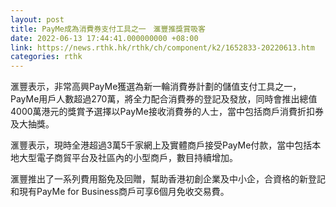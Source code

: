 ```yaml
---
layout: post
title: PayMe成為消費券支付工具之一　滙豐推獎賞吸客
date: 2022-06-13 17:44:41.000000000 +08:00
link: https://news.rthk.hk/rthk/ch/component/k2/1652833-20220613.htm
categories: rthk
---
```


滙豐表示，非常高興PayMe獲選為新一輪消費券計劃的儲值支付工具之一，PayMe用戶人數超過270萬，將全力配合消費券的登記及發放，同時會推出總值4000萬港元的獎賞予選擇以PayMe接收消費券的人士，當中包括商戶消費折扣券及大抽獎。

滙豐表示，現時全港超過3萬5千家網上及實體商戶接受PayMe付款，當中包括本地大型電子商貿平台及社區內的小型商戶，數目持續增加。

滙豐推出了一系列費用豁免及回贈，幫助香港初創企業及中小企，合資格的新登記和現有PayMe for Business商戶可享6個月免收交易費。
